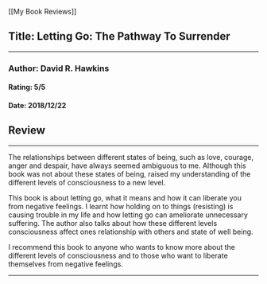 [[My Book Reviews]]

 
 ## Title: Letting Go: The Pathway To Surrender
 ---
 ### Author: David R. Hawkins
 #### Rating: 5/5
 #### Date: 2018/12/22


 ## Review
 ---
 The relationships between different states of being, such as love, courage, anger and despair, have always seemed ambiguous to me. Although this book was not about these states of being, raised my understanding of the different levels of consciousness to a new level.  
  
This book is about letting go, what it means and how it can liberate you from negative feelings. I learnt how holding on to things (resisting) is causing trouble in my life and how letting go can ameliorate unnecessary suffering. The author also talks about how these different levels consciousness affect ones relationship with others and state of well being.   
  
I recommend this book to anyone who wants to know more about the different levels of consciousness and to those who want to liberate themselves from negative feelings.



 ---
 